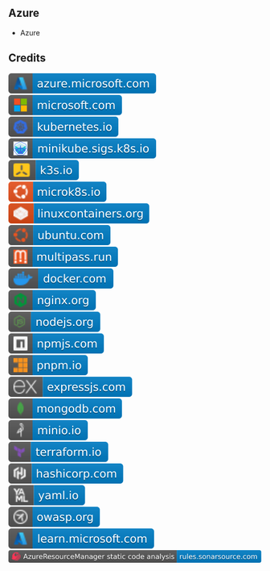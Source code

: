 Azure
-----

- Azure

Credits
-------
[![image](
Credits/azure.microsoft.com.svg?raw=true)](https://azure.microsoft.com/)  
[![image](
Credits/microsoft.com.svg?raw=true)](https://microsoft.com/)  
[![image](
Credits/kubernetes.io.svg?raw=true)](https://kubernetes.io/)  
[![image](
Credits/minikube.sigs.k8s.io.svg?raw=true)](https://minikube.sigs.k8s.io/)  
[![image](
Credits/k3s.io.svg?raw=true)](https://k3s.io/)  
[![image](
Credits/microk8s.io.svg?raw=true)](https://microk8s.io/)  
[![image](
Credits/linuxcontainers.org.svg?raw=true)](https://linuxcontainers.org/)  
[![image](
Credits/ubuntu.com.svg?raw=true)](https://ubuntu.com/)  
[![image](
Credits/multipass.run.svg?raw=true)](https://multipass.run/)  
[![image](
Credits/docker.com.svg?raw=true)](https://docker.com/)  
[![image](
Credits/nginx.org.svg?raw=true)](https://nginx.org/)  
[![image](
Credits/nodejs.org.svg?raw=true)](https://nodejs.org/)  
[![image](
Credits/npmjs.com.svg?raw=true)](https://npmjs.com/)  
[![image](
Credits/pnpm.io.svg?raw=true)](https://pnpm.io/)  
[![image](
Credits/expressjs.com.svg?raw=true)](https://expressjs.com/)  
[![image](
Credits/mongodb.com.svg?raw=true)](https://mongodb.com/)  
[![image](
Credits/minio.io.svg?raw=true)](https://minio.io)  
[![image](
Credits/terraform.io.svg?raw=true)](https://terraform.io/)  
[![image](
Credits/hashicorp.com.svg?raw=true)](https://hashicorp.com/)  
[![image](
Credits/yaml.io.svg?raw=true)](https://yaml.io/)  
[![image](
Credits/owasp.org.svg?raw=true)](https://owasp.org/)  
[![image](
Credits/Azure-learn.microsoft.com.svg?raw=true)](https://learn.microsoft.com/azure/)  
[![image](
Credits/AzureResourceManager-static-code-analysis-rules.sonarsource.com.svg?raw=true)](https://rules.sonarsource.com/azureresourcemanager/)
